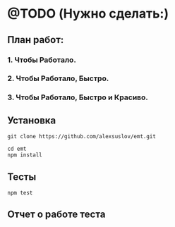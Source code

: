 # @TODO (Нужно сделать:)
## План работ:
### 1. Чтобы Работало.

### 2. Чтобы Работало, Быстро.

### 3. Чтобы Работало, Быстро и Красиво.
## Установка
```
git clone https://github.com/alexsuslov/emt.git

cd emt
npm install

```
## Тесты
```
npm test
```
## Отчет о работе теста


